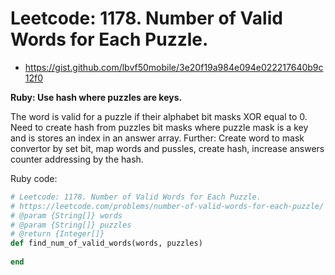# Leetcode: 1178. Number of Valid Words for Each Puzzle.

- https://gist.github.com/lbvf50mobile/3e20f19a984e094e022217640b9c12f0

**Ruby: Use hash where puzzles are keys.**

The word is valid for a puzzle if their alphabet bit masks XOR equal to 0.
Need to create hash from puzzles bit masks where puzzle mask is a key and is stores an index in an answer array.
Further: Create word to mask convertor by set bit, map words and pussles, create hash, increase answers counter addressing by the hash.
 
Ruby code:
```Ruby
# Leetcode: 1178. Number of Valid Words for Each Puzzle.
# https://leetcode.com/problems/number-of-valid-words-for-each-puzzle/
# @param {String[]} words
# @param {String[]} puzzles
# @return {Integer[]}
def find_num_of_valid_words(words, puzzles)
    
end
```
